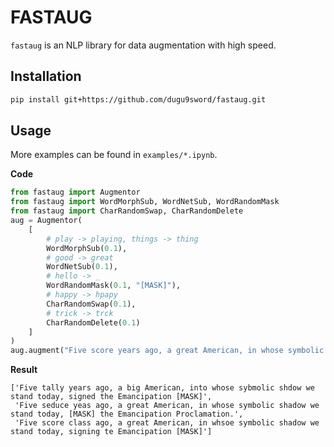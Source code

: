 # FASTAUG

`fastaug` is an NLP library for data augmentation with high speed.

## Installation

```bash
pip install git+https://github.com/dugu9sword/fastaug.git
```


## Usage

More examples can be found in `examples/*.ipynb`.

**Code**

```python
from fastaug import Augmentor
from fastaug import WordMorphSub, WordNetSub, WordRandomMask
from fastaug import CharRandomSwap, CharRandomDelete
aug = Augmentor(
    [
        # play -> playing, things -> thing
        WordMorphSub(0.1),      
        # good -> great
        WordNetSub(0.1),        
        # hello -> _
        WordRandomMask(0.1, "[MASK]"),  
        # happy -> hpapy  
        CharRandomSwap(0.1),
        # trick -> trck    
        CharRandomDelete(0.1)  
    ]
)
aug.augment("Five score years ago, a great American, in whose symbolic shadow we stand today, signed the Emancipation Proclamation.")
```

**Result**

```
['Five tally years ago, a big American, into whose sybmolic shdow we stand today, signed the Emancipation [MASK]',
 'Five seduce yeas ago, a great American, in whose symbolic shadow we stand today, [MASK] the Emancipation Proclamation.',
 'Five score class ago, a great American, in whsoe symbolic shadow we stand today, signing te Emancipation [MASK]']
```